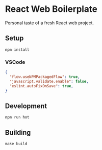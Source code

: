 # React Web Boilerplate

Personal taste of a fresh React web project.

## Setup

```shell
npm install
```

### VSCode

```json
{
  "flow.useNPMPackagedFlow": true,
  "javascript.validate.enable": false,
  "eslint.autoFixOnSave": true,
}
```

## Development

```shell
npm run hot
```

## Building

```shell
make build
```
